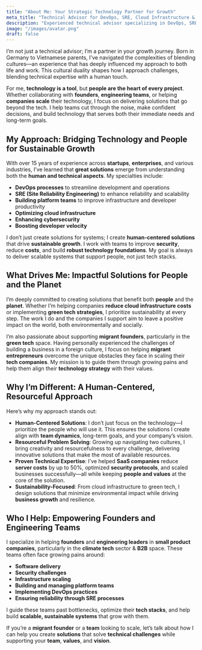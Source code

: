 ```yaml
---
title: "About Me: Your Strategic Technology Partner for Growth"
meta_title: "Technical Advisor for DevOps, SRE, Cloud Infrastructure & Green Tech Solutions"
description: "Experienced technical advisor specializing in DevOps, SRE, cloud infrastructure, and green tech solutions. I help founders, engineering teams, and migrant entrepreneurs scale sustainably, optimize security, and create human-centered technology systems. Let’s build a future-ready tech stack aligned with your vision."
image: "/images/avatar.png"
draft: false
---
```


I’m not just a technical advisor; I’m a partner in your growth journey. Born in Germany to Vietnamese parents, I’ve navigated the complexities of blending cultures—an experience that has deeply influenced my approach to both life and work. This cultural duality shapes how I approach challenges, blending technical expertise with a human touch.

For me, **technology is a tool**, but **people are the heart of every project**. Whether collaborating with **founders**, **engineering teams**, or helping **companies scale** their technology, I focus on delivering solutions that go beyond the tech. I help teams cut through the noise, make confident decisions, and build technology that serves both their immediate needs and long-term goals.

## **My Approach: Bridging Technology and People for Sustainable Growth**

With over 15 years of experience across **startups**, **enterprises**, and various industries, I’ve learned that **great solutions** emerge from understanding both the **human and technical aspects**. My specialties include:

- **DevOps processes** to streamline development and operations
- **SRE (Site Reliability Engineering)** to enhance reliability and scalability
- **Building platform teams** to improve infrastructure and developer productivity
- **Optimizing cloud infrastructure**  
- **Enhancing cybersecurity**  
- **Boosting developer velocity**

I don’t just create solutions for systems; I create **human-centered solutions** that drive **sustainable growth**. I work with teams to improve **security**, reduce **costs**, and build **robust technology foundations**. My goal is always to deliver scalable systems that support people, not just tech stacks.

## **What Drives Me: Impactful Solutions for People and the Planet**

I’m deeply committed to creating solutions that benefit both **people** and the **planet**. Whether I’m helping companies **reduce cloud infrastructure costs** or implementing **green tech strategies**, I prioritize sustainability at every step. The work I do and the companies I support aim to leave a positive impact on the world, both environmentally and socially.

I’m also passionate about supporting **migrant founders**, particularly in the **green tech** space. Having personally experienced the challenges of building a business in a foreign culture, I focus on helping **migrant entrepreneurs** overcome the unique obstacles they face in scaling their **tech companies**. My mission is to guide them through growing pains and help them align their **technology strategy** with their values.

## **Why I’m Different: A Human-Centered, Resourceful Approach**

Here’s why my approach stands out:

- **Human-Centered Solutions**: I don’t just focus on the technology—I prioritize the people who will use it. This ensures the solutions I create align with **team dynamics**, long-term goals, and your company’s vision.  
- **Resourceful Problem Solving**: Growing up navigating two cultures, I bring creativity and resourcefulness to every challenge, delivering innovative solutions that make the most of available resources.  
- **Proven Technical Expertise**: I’ve helped **SaaS companies** reduce **server costs** by up to 50%, optimized **security protocols**, and scaled businesses successfully—all while keeping **people and values** at the core of the solution.  
- **Sustainability-Focused**: From cloud infrastructure to green tech, I design solutions that minimize environmental impact while driving **business growth** and resilience.

## **Who I Help: Empowering Founders and Engineering Teams**

I specialize in helping **founders** and **engineering leaders** in **small product companies**, particularly in the **climate tech** sector & **B2B** space. These teams often face growing pains around:

- **Software delivery**
- **Security challenges**
- **Infrastructure scaling**
- **Building and managing platform teams**
- **Implementing DevOps practices**
- **Ensuring reliability through SRE processes**

I guide these teams past bottlenecks, optimize their **tech stacks**, and help build **scalable, sustainable systems** that grow with them.

If you’re a **migrant founder** or a **team** looking to scale, let’s talk about how I can help you create **solutions** that solve **technical challenges** while supporting your **team**, **values**, and **vision**.
